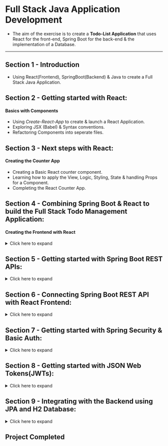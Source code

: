 # Full Stack Java Application Development
- The aim of the exercise is to create a **Todo-List Application** that uses React for the front-end, Spring Boot for the back-end & the implementation of a Database.
--- 
## Section 1 - Introduction
* Using React(Frontend), SpringBoot(Backend) & Java to create a Full Stack Java Application.

## Section 2 - Getting started with React:
#### Basics with Components
* Using *Create-React-App* to create & launch a React Application.
* Exploring JSX (Babel) & Syntax conventions.
* Refactoring Components into seperate files.

## Section 3 - Next steps with React:
#### Creating the Counter App
* Creating a Basic React counter component.
* Learning how to apply the View, Logic, Styling, State & handling Props for a Component.
* Completing the React Counter App.

## Section 4 - Combining Spring Boot & React to build the Full Stack Todo Management Application:
#### Creating the Frontend with React
<details>
<summary>Click here to expand</summary>

* Understanding React Controlled Components.
* Adding Hardcoded Authentication.
* Understanding Conditional Rendering with *&&*.
* Adding Routing & Links to App Pages.
* Added Styling to all pages using Bootstrap CSS.
* Using *sessionStorage* & using it to create authentication for the application.
* Refactoring the React Components into Javascript Modules.
</details>

## Section 5 - Getting started with Spring Boot REST APIs:
<details>
<summary>Click here to expand</summary>

* An Introduction & explanation of Web Services.
* Initializing a RESTful Spring Application using *Spring Initializer*.
* Creating a Spring *Hello World* Application.
* Using *Path variables* in Spring Boot.
</details>

## Section 6 - Connecting Spring Boot REST API with React Frontend:
<details>
<summary>Click here to expand</summary>

* Connecting React with RESTFul API.
* Introduction to *Axios* (Promise based HTTP client for the browser and node.js).
* Adding Axios & creating Hel.
* Using Axios *GET* response & configuring REST Api for *CrossOrigins*.
* Handling API Error Responses.
* Designing RESTful services for Todo Resource & creating REST API to retrieve the Todo List.
* Connecting the React Frontend with Todo List RESTful service.
* Understanding important React Lifecycle Methods.
* Adding the *Delete Todo* feature in the React Frontend.
* Creating the *Update* function for the Todo App. Creating the *Todo Component* and establishing a new Route.
* Designing & validating forms using Formik.
* Creating a Spring Boot Restful API for Updating & Adding a new Todo.
* Creating PUT & POST methods.
* Learning about RESTful Web Services best practices.
</details>

## Section 7 - Getting started with Spring Security & Basic Auth: 
<details>
<summary>Click here to expand</summary>

* Overview of Security with Basic Auth and JWT.
* Setting up Spring Security.
* Configure standard userid and password.   
* Enhancing React Welcome Data Service to use Basic Auth.
* Configure Spring Security to disable CSRF and enable OPTION Request.
* Creating React Axios Interceptor to add Basic Auth Header.
* Remove Hard Coding of User Credentials.
* Create Basic Authentication RESTful Service in Spring Boot.
* Enhance React Frontend to use Basic Auth API to Validate Login.

</details>

## Section 8 - Getting started with JSON Web Tokens(JWTs): 
<details>
<summary>Click here to expand</summary>

* Importing JWT framework.
* Resolving JWT Compilation Errors.
* Executing JWT Resources - Get Token, Refresh Token.
* Understanding JWT Spring Security Framework Setup.
* Using JWT Token in React Frontend.
* Best Practices - Use Constants for URLs & Tokens.

</details>

## Section 9 - Integrating with the Backend using JPA and H2 Database: 
<details>
<summary>Click here to expand</summary>

* Setting up the Todo Entity & populating data.
* Connecting React with GET REST APIs.
* Connecting POST, PUT & DELETE REST APIs.
* Connecting React Frontend with JPA.

</details>

## Project Completed ##
